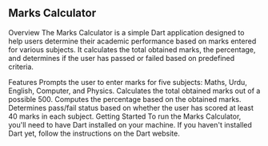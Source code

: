 ## Marks Calculator
Overview
The Marks Calculator is a simple Dart application designed to help users determine their academic performance based on marks entered for various subjects. It calculates the total obtained marks, the percentage, and determines if the user has passed or failed based on predefined criteria.

Features
Prompts the user to enter marks for five subjects: Maths, Urdu, English, Computer, and Physics.
Calculates the total obtained marks out of a possible 500.
Computes the percentage based on the obtained marks.
Determines pass/fail status based on whether the user has scored at least 40 marks in each subject.
Getting Started
To run the Marks Calculator, you'll need to have Dart installed on your machine. If you haven't installed Dart yet, follow the instructions on the Dart website.

